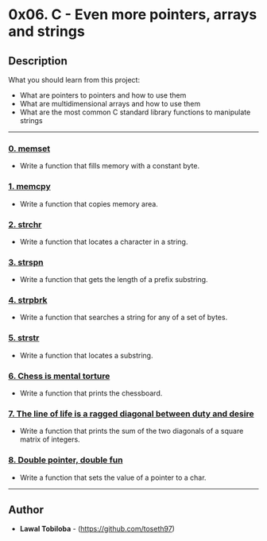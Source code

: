 # 0x06. C - Even more pointers, arrays and strings

## Description
What you should learn from this project:

* What are pointers to pointers and how to use them
* What are multidimensional arrays and how to use them
* What are the most common C standard library functions to manipulate strings

---

### [0. memset](./0-memset.c)
* Write a function that fills memory with a constant byte.

### [1. memcpy ](./1-memcpy.c)
* Write a function that copies memory area.

### [2. strchr](./2-strchr.c)
* Write a function that locates a character in a string.

### [3. strspn](./3-strspn.c)
* Write a function that gets the length of a prefix substring.

### [4. strpbrk ](./4-strpbrk.c)
* Write a function that searches a string for any of a set of bytes.

### [5. strstr](./5-strstr.c)
* Write a function that locates a substring.

### [6. Chess is mental torture](./7-print_chessboard.c)
* Write a function that prints the chessboard.

### [7. The line of life is a ragged diagonal between duty and desire](./8-print_diagsums.c)
* Write a function that prints the sum of the two diagonals of a square matrix of integers.

### [8. Double pointer, double fun](./9-set_string.c)
* Write a function that sets the value of a pointer to a char.

---

## Author
* **Lawal Tobiloba** - (https://github.com/toseth97)

